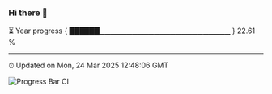 ### Hi there 👋

⏳ Year progress { ██████▁▁▁▁▁▁▁▁▁▁▁▁▁▁▁▁▁▁▁▁▁▁▁▁ } 22.61 %

---

⏰ Updated on Mon, 24 Mar 2025 12:48:06 GMT

![Progress Bar CI](https://github.com/ZhaoGui/ZhaoGui/workflows/Progress%20Bar%20CI/badge.svg)
